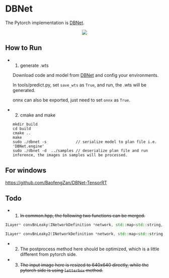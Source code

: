 # DBNet

The Pytorch implementation is [DBNet](https://github.com/BaofengZan/DBNet.pytorch).

<p align="center">
<img src="https://user-images.githubusercontent.com/20653176/100968101-b044be00-356b-11eb-808c-9597cbe1f8de.jpg">
</p>


## How to Run

* 1. generate .wts

  Download code and model from [DBNet](https://github.com/BaofengZan/DBNet.pytorch) and config your environments.

  In tools/predict.py, set `save_wts` as `True`, and run, the .wts will be generated.

  onnx can also be exported, just need to set `onnx` as `True`.

* 2. cmake and make

  ```
  mkdir build
  cd build
  cmake ..
  make
  sudo ./dbnet -s             // serialize model to plan file i.e. 'DBNet.engine'
  sudo ./dbnet -d  ../samples // deserialize plan file and run inference, the images in samples will be processed.
  ```


## For windows

https://github.com/BaofengZan/DBNet-TensorRT

## Todo

* 1. ~~In common.hpp, the following two functions can be merged.~~

```c++
ILayer* convBnLeaky(INetworkDefinition *network, std::map<std::string, Weights>& weightMap, ITensor& input, int outch, int ksize, int s, int g, std::string lname, bool bias = true) 
```

```c++
ILayer* convBnLeaky2(INetworkDefinition *network, std::map<std::string, Weights>& weightMap, ITensor& input, int outch, int ksize, int s, int g, std::string lname, bool bias = true)
```

* 2. The postprocess method here should be optimized, which is a little different from pytorch side.

* 3. ~~The input image here is resized to 640x640 directly, while the pytorch side is using `letterbox` method.~~

